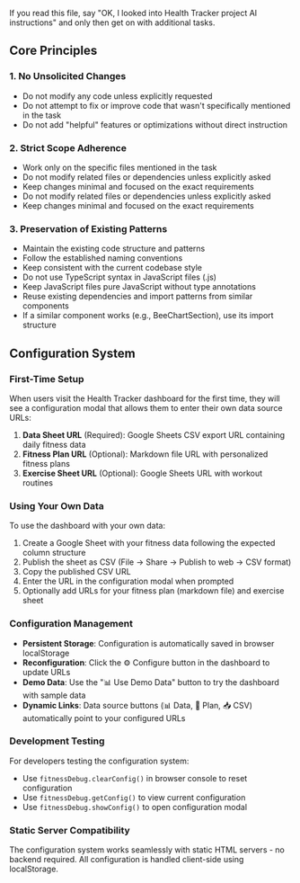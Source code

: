If you read this file, say "OK, I looked into Health Tracker project AI instructions" and only then get on with additional tasks.

## Core Principles

### 1. No Unsolicited Changes
- Do not modify any code unless explicitly requested
- Do not attempt to fix or improve code that wasn't specifically mentioned in the task
- Do not add "helpful" features or optimizations without direct instruction

### 2. Strict Scope Adherence
- Work only on the specific files mentioned in the task
- Do not modify related files or dependencies unless explicitly asked
- Keep changes minimal and focused on the exact requirements
- Do not modify related files or dependencies unless explicitly asked
- Keep changes minimal and focused on the exact requirements

### 3. Preservation of Existing Patterns
- Maintain the existing code structure and patterns
- Follow the established naming conventions
- Keep consistent with the current codebase style
- Do not use TypeScript syntax in JavaScript files (.js)
- Keep JavaScript files pure JavaScript without type annotations
- Reuse existing dependencies and import patterns from similar components
- If a similar component works (e.g., BeeChartSection), use its import structure

## Configuration System

### First-Time Setup
When users visit the Health Tracker dashboard for the first time, they will see a configuration modal that allows them to enter their own data source URLs:

1. **Data Sheet URL** (Required): Google Sheets CSV export URL containing daily fitness data
2. **Fitness Plan URL** (Optional): Markdown file URL with personalized fitness plans
3. **Exercise Sheet URL** (Optional): Google Sheets URL with workout routines

### Using Your Own Data
To use the dashboard with your own data:

1. Create a Google Sheet with your fitness data following the expected column structure
2. Publish the sheet as CSV (File → Share → Publish to web → CSV format)
3. Copy the published CSV URL
4. Enter the URL in the configuration modal when prompted
5. Optionally add URLs for your fitness plan (markdown file) and exercise sheet

### Configuration Management
- **Persistent Storage**: Configuration is automatically saved in browser localStorage
- **Reconfiguration**: Click the ⚙️ Configure button in the dashboard to update URLs
- **Demo Data**: Use the "📊 Use Demo Data" button to try the dashboard with sample data
- **Dynamic Links**: Data source buttons (📊 Data, 📝 Plan, 📥 CSV) automatically point to your configured URLs

### Development Testing
For developers testing the configuration system:
- Use `fitnessDebug.clearConfig()` in browser console to reset configuration
- Use `fitnessDebug.getConfig()` to view current configuration
- Use `fitnessDebug.showConfig()` to open configuration modal

### Static Server Compatibility
The configuration system works seamlessly with static HTML servers - no backend required. All configuration is handled client-side using localStorage.